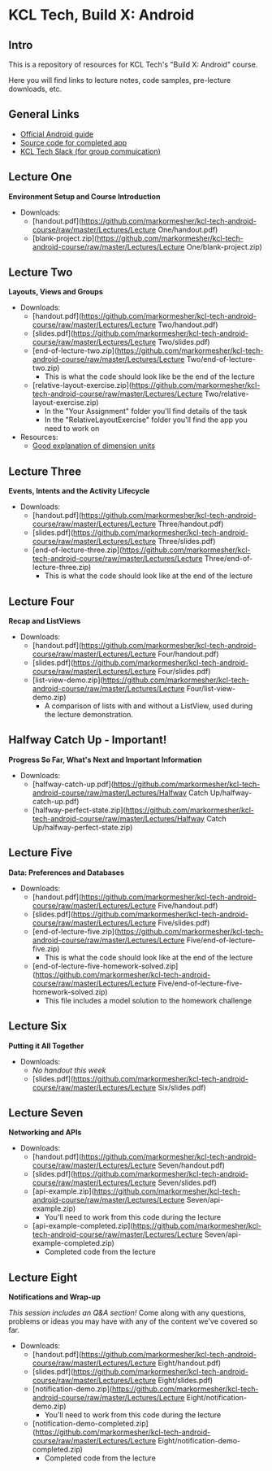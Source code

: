 # KCL Tech, Build X: Android

## Intro

This is a repository of resources for KCL Tech's "Build X: Android" course.

Here you will find links to lecture notes, code samples, pre-lecture downloads, etc.

## General Links

- [Official Android guide](https://developer.android.com/guide)
- [Source code for completed app](https://github.com/markormesher/kcl-tech-android-courseApp)
- [KCL Tech Slack (for group commuication)](https://kcltechhq.slack.com)

## Lecture One

**Environment Setup and Course Introduction**

- Downloads:
  - [handout.pdf](https://github.com/markormesher/kcl-tech-android-course/raw/master/Lectures/Lecture One/handout.pdf)
  - [blank-project.zip](https://github.com/markormesher/kcl-tech-android-course/raw/master/Lectures/Lecture One/blank-project.zip)

## Lecture Two

**Layouts, Views and Groups**

- Downloads:
  - [handout.pdf](https://github.com/markormesher/kcl-tech-android-course/raw/master/Lectures/Lecture Two/handout.pdf)
  - [slides.pdf](https://github.com/markormesher/kcl-tech-android-course/raw/master/Lectures/Lecture Two/slides.pdf)
  - [end-of-lecture-two.zip](https://github.com/markormesher/kcl-tech-android-course/raw/master/Lectures/Lecture Two/end-of-lecture-two.zip)
    - This is what the code should look like be the end of the lecture
  - [relative-layout-exercise.zip](https://github.com/markormesher/kcl-tech-android-course/raw/master/Lectures/Lecture Two/relative-layout-exercise.zip)
    - In the "Your Assignment" folder you'll find details of the task
    - In the "RelativeLayoutExercise" folder you'll find the app you need to work on
- Resources:
  - [Good explanation of dimension units](http://stackoverflow.com/questions/2025282/difference-between-px-dp-dip-and-sp-in-android)

## Lecture Three

**Events, Intents and the Activity Lifecycle**

- Downloads:
  - [handout.pdf](https://github.com/markormesher/kcl-tech-android-course/raw/master/Lectures/Lecture Three/handout.pdf)
  - [slides.pdf](https://github.com/markormesher/kcl-tech-android-course/raw/master/Lectures/Lecture Three/slides.pdf)
  - [end-of-lecture-three.zip](https://github.com/markormesher/kcl-tech-android-course/raw/master/Lectures/Lecture Three/end-of-lecture-three.zip)
    - This is what the code should look like at the end of the lecture

## Lecture Four

**Recap and ListViews**

- Downloads:
  - [handout.pdf](https://github.com/markormesher/kcl-tech-android-course/raw/master/Lectures/Lecture Four/handout.pdf)
  - [slides.pdf](https://github.com/markormesher/kcl-tech-android-course/raw/master/Lectures/Lecture Four/slides.pdf)
  - [list-view-demo.zip](https://github.com/markormesher/kcl-tech-android-course/raw/master/Lectures/Lecture Four/list-view-demo.zip)
    - A comparison of lists with and without a ListView, used during the lecture demonstration.

## Halfway Catch Up - Important!

**Progress So Far, What's Next and Important Information**

- Downloads:
  - [halfway-catch-up.pdf](https://github.com/markormesher/kcl-tech-android-course/raw/master/Lectures/Halfway Catch Up/halfway-catch-up.pdf)
  - [halfway-perfect-state.zip](https://github.com/markormesher/kcl-tech-android-course/raw/master/Lectures/Halfway Catch Up/halfway-perfect-state.zip)

## Lecture Five

**Data: Preferences and Databases**

- Downloads:
  - [handout.pdf](https://github.com/markormesher/kcl-tech-android-course/raw/master/Lectures/Lecture Five/handout.pdf)
  - [slides.pdf](https://github.com/markormesher/kcl-tech-android-course/raw/master/Lectures/Lecture Five/slides.pdf)
  - [end-of-lecture-five.zip](https://github.com/markormesher/kcl-tech-android-course/raw/master/Lectures/Lecture Five/end-of-lecture-five.zip)
    - This is what the code should look like at the end of the lecture
  - [end-of-lecture-five-homework-solved.zip](https://github.com/markormesher/kcl-tech-android-course/raw/master/Lectures/Lecture Five/end-of-lecture-five-homework-solved.zip)
    - This file includes a model solution to the homework challenge

## Lecture Six

**Putting it All Together**

- Downloads:
  - *No handout this week*
  - [slides.pdf](https://github.com/markormesher/kcl-tech-android-course/raw/master/Lectures/Lecture Six/slides.pdf)

## Lecture Seven

**Networking and APIs**

- Downloads:
  - [handout.pdf](https://github.com/markormesher/kcl-tech-android-course/raw/master/Lectures/Lecture Seven/handout.pdf)
  - [slides.pdf](https://github.com/markormesher/kcl-tech-android-course/raw/master/Lectures/Lecture Seven/slides.pdf)
  - [api-example.zip](https://github.com/markormesher/kcl-tech-android-course/raw/master/Lectures/Lecture Seven/api-example.zip)
    - You'll need to work from this code during the lecture
  - [api-example-completed.zip](https://github.com/markormesher/kcl-tech-android-course/raw/master/Lectures/Lecture Seven/api-example-completed.zip)
    - Completed code from the lecture

## Lecture Eight

**Notifications and Wrap-up**

*This session includes an Q&A section!* Come along with any questions, problems or ideas you may have with any of the content we've covered so far.

- Downloads:
  - [handout.pdf](https://github.com/markormesher/kcl-tech-android-course/raw/master/Lectures/Lecture Eight/handout.pdf)
  - [slides.pdf](https://github.com/markormesher/kcl-tech-android-course/raw/master/Lectures/Lecture Eight/slides.pdf)
  - [notification-demo.zip](https://github.com/markormesher/kcl-tech-android-course/raw/master/Lectures/Lecture Eight/notification-demo.zip)
    - You'll need to work from this code during the lecture
  - [notification-demo-completed.zip](https://github.com/markormesher/kcl-tech-android-course/raw/master/Lectures/Lecture Eight/notification-demo-completed.zip)
    - Completed code from the lecture

